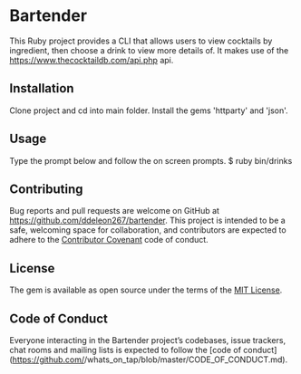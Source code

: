 # Bartender

This Ruby project provides a CLI that allows users to view cocktails by ingredient, then choose a drink to view more details of. It makes use of the  https://www.thecocktaildb.com/api.php api.

## Installation
Clone project and cd into main folder. Install the gems 'httparty' and 'json'.

## Usage

Type the prompt below and follow the on screen prompts.
$ ruby bin/drinks

## Contributing

Bug reports and pull requests are welcome on GitHub at https://github.com/ddeleon267/bartender. This project is intended to be a safe, welcoming space for collaboration, and contributors are expected to adhere to the [Contributor Covenant](http://contributor-covenant.org) code of conduct.

## License

The gem is available as open source under the terms of the [MIT License](http://opensource.org/licenses/MIT).

## Code of Conduct

Everyone interacting in the Bartender project’s codebases, issue trackers, chat rooms and mailing lists is expected to follow the [code of conduct](https://github.com/<github username>/whats_on_tap/blob/master/CODE_OF_CONDUCT.md).
